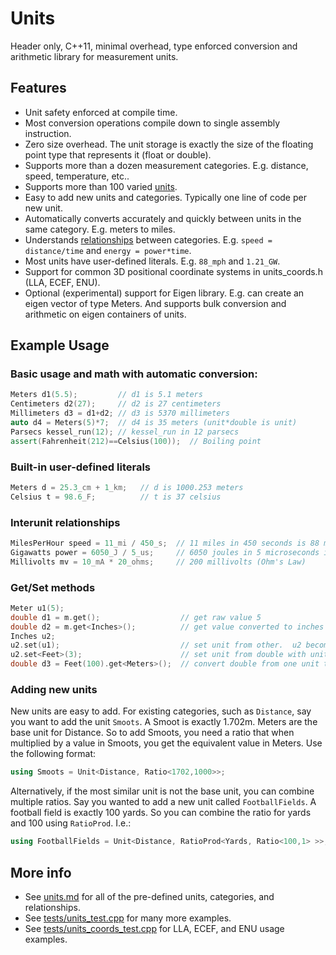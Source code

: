 # Units
Header only, C++11, minimal overhead, type enforced conversion and arithmetic library for measurement units.

## Features
* Unit safety enforced at compile time. 
* Most conversion operations compile down to single assembly instruction.
* Zero size overhead.  The unit storage is exactly the size of the floating point type that represents it (float or double).
* Supports more than a dozen measurement categories.  E.g. distance, speed, temperature, etc..
* Supports more than 100 varied [units](units.md).
* Easy to add new units and categories.  Typically one line of code per new unit.
* Automatically converts accurately and quickly between units in the same category.  E.g. meters to miles.
* Understands [relationships](units.md#relationships) between categories.  E.g. `speed = distance/time` and `energy = power*time`.
* Most units have user-defined literals.  E.g. `88_mph` and `1.21_GW`.
* Support for common 3D positional coordinate systems in units_coords.h (LLA, ECEF, ENU).
* Optional (experimental) support for Eigen library.  E.g. can create an eigen vector of type Meters.  And supports bulk conversion and arithmetic on eigen containers of units.

## Example Usage
### Basic usage and math with automatic conversion:
```c++
Meters d1(5.5);         // d1 is 5.1 meters
Centimeters d2(27);     // d2 is 27 centimeters
Millimeters d3 = d1+d2; // d3 is 5370 millimeters
auto d4 = Meters(5)*7;  // d4 is 35 meters (unit*double is unit)
Parsecs kessel_run(12); // kessel_run in 12 parsecs  
assert(Fahrenheit(212)==Celsius(100));  // Boiling point
```

### Built-in user-defined literals
```c++
Meters d = 25.3_cm + 1_km;   // d is 1000.253 meters
Celsius t = 98.6_F;          // t is 37 celsius
```

### Interunit relationships
```c++
MilesPerHour speed = 11_mi / 450_s;  // 11 miles in 450 seconds is 88 mph
Gigawatts power = 6050_J / 5_us;     // 6050 joules in 5 microseconds is 1.21 gigawatts
Millivolts mv = 10_mA * 20_ohms;     // 200 millivolts (Ohm's Law)
```

### Get/Set methods
```c++
Meter u1(5);
double d1 = m.get();                  // get raw value 5
double d2 = m.get<Inches>();          // get value converted to inches (196.85)
Inches u2;        
u2.set(u1);                           // set unit from other.  u2 becomes 196.85 inches
u2.set<Feet>(3);                      // set unit from double with unit template param.  u2 becomes 36 inches.
double d3 = Feet(100).get<Meters>();  // convert double from one unit to another (d3 becomes 30.48)
```

### Adding new units
New units are easy to add.  For existing categories, such as `Distance`, say you want to add the unit `Smoots`.  A Smoot
is exactly 1.702m.  Meters are the base unit for Distance.  So to add Smoots, you need a ratio that when multiplied
by a value in Smoots, you get the equivalent value in Meters.  Use the following format: 
```c++
using Smoots = Unit<Distance, Ratio<1702,1000>>;
```
Alternatively, if the most similar unit is not the base unit, you can combine multiple ratios.  Say you wanted to add
a new unit called `FootballFields`.  A football field is exactly 100 yards.  So you can combine the ratio for yards and
100 using `RatioProd`.  I.e.:
```c++
using FootballFields = Unit<Distance, RatioProd<Yards, Ratio<100,1> >>;
```

## More info
* See [units.md](units.md) for all of the pre-defined units, categories, and relationships.
* See [tests/units_test.cpp](tests/units_test.cpp) for many more examples.
* See [tests/units_coords_test.cpp](tests/units_coords_test.cpp) for LLA, ECEF, and ENU usage examples.
